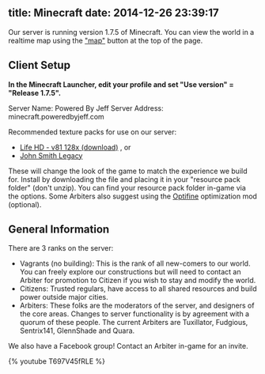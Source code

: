 title: Minecraft
date: 2014-12-26 23:39:17
---
Our server is running version 1.7.5 of Minecraft. You can view the world in a realtime map using the ["map"](http://minecraft.poweredbyjeff.com) button at the top of the page.

## Client Setup

**In the Minecraft Launcher, edit your profile and set "Use version" = "Release 1.7.5".**

Server Name: Powered By Jeff
Server Address: minecraft.poweredbyjeff.com

Recommended texture packs for use on our server:
- [Life HD - v81 128x (download)](LIFE128x-V81.zip) , or
- [John Smith Legacy](https://www.johnsmithlegacy.co.uk)

These will change the look of the game to match the experience we build for. Install by downloading the file and placing it in your "resource pack folder" (don't unzip). You can find your resource pack folder in-game via the options. Some Arbiters also suggest using the [Optifine](https://optifine.net/downloads) optimization mod (optional).

## General Information
There are 3 ranks on the server:
- Vagrants (no building): This is the rank of all new-comers to our world. You can freely explore our constructions but will need to contact an Arbiter for promotion to Citizen if you wish to stay and modify the world.
- Citizens: Trusted regulars, have access to all shared resources and build power outside major cities.
- Arbiters: These folks are the moderators of the server, and designers of the core areas. Changes to server functionality is by agreement with a quorum of these people. The current Arbiters are Tuxillator, Fudgious, Sentrix141, GlennShade and Quara.

We also have a Facebook group! Contact an Arbiter in-game for an invite.

{% youtube T697V45fRLE %}